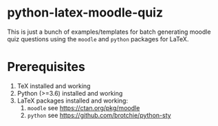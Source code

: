 # python-latex-moodle-quiz
This is just a bunch of examples/templates for batch generating moodle quiz questions using the `moodle` and `python` packages for LaTeX.

Prerequisites
=============

1. TeX installed and working
1. Python (>=3.6) installed and working
1. LaTeX packages installed and working:
   1. `moodle` see https://ctan.org/pkg/moodle
   1. `python` see https://github.com/brotchie/python-sty
